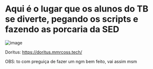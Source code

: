 # Aqui é o lugar que os alunos do TB se diverte, pegando os scripts e fazendo as porcaria da SED
![image](https://github.com/user-attachments/assets/8a98ebaf-a541-4121-bf97-e2e7ac4748f4)


Doritus: https://doritus.mmrcoss.tech/




OBS: to com preguiça de fazer um ngm bem feito, vai assim msm

<!--git add--> 
<!--
**odeiocmsp/odeiocmsp** is a ✨ _special_ ✨ repository because its `README.md` (this file) appears on your GitHub profile.

Here are some ideas to get you started:

- 🔭 I’m currently working on ...
- 🌱 I’m currently learning ...
- 👯 I’m looking to collaborate on ...
- 🤔 I’m looking for help with ...
- 💬 Ask me about ...
- 📫 How to reach me: ...
- 😄 Pronouns: ...
- ⚡ Fun fact: ...
-->
